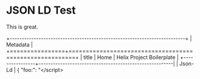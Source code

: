 # JSON LD Test

This is great.  

+-------------------------------------------------------------------------+
| Metadata                                                                |
+================+========================================================+
| title          | Home \| Helix Project Boilerplate                      |
+----------------+--------------------------------------------------------|
| Json-Ld        | { "foo:": "\</script><script>alert('hello, world.')" } |
+----------------+--------------------------------------------------------+
